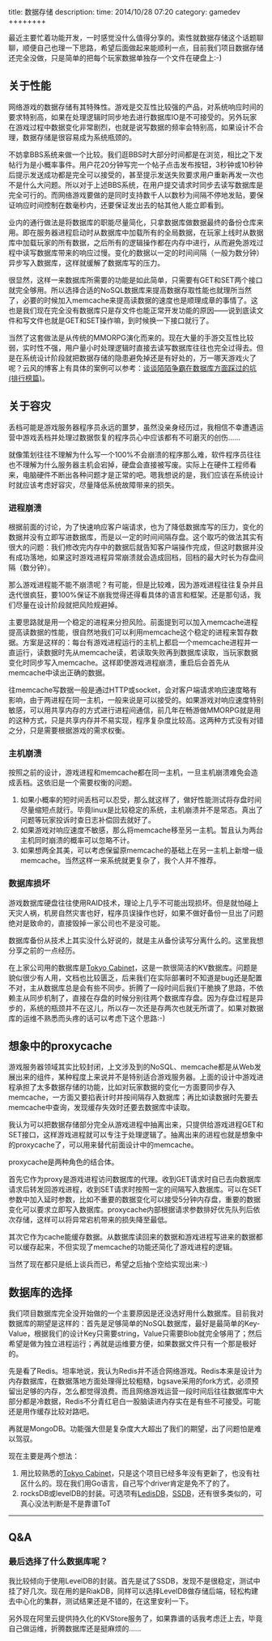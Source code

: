 title:  数据存储
description: 
time: 2014/10/28 07:20
category: gamedev
++++++++

最近主要忙着功能开发，一时感觉没什么值得分享的。索性就数据存储这个话题聊聊，顺便自己也理一下思路，希望后面做起来能顺利一点，目前我们项目数据存储还完全没做，只是简单的把每个玩家数据单独存一个文件在硬盘上:-)  

## 关于性能

网络游戏的数据存储有其特殊性。游戏是交互性比较强的产品，对系统响应时间的要求特别高，如果在处理逻辑时同步地去进行数据库IO是不可接受的。另外玩家在游戏过程中数据变化非常剧烈，也就是说写数据的频率会特别高，如果设计不合理，数据存储是很容易成为系统瓶颈的。  

不妨拿BBS系统来做一个比较。我们逛BBS时大部分时间都是在浏览，相比之下发帖行为是小概率事件。用户花20分钟写完一个帖子点击发布按钮，3秒钟或10秒钟后提示发送成功都是完全可以接受的，甚至提示发送失败要求用户重新再发一次也不是什么大问题。所以对于上述BBS系统，在用户提交请求时同步去读写数据库是完全可行的。而网络游戏要做的是同时支持数千人以数秒为间隔不停地发贴，要保证响应时间控制在数毫秒内，还要保证发出去的帖其他人能立即看到。  

业内的通行做法是将数据库的职能尽量简化，只拿数据库做数据最终的备份仓库来用。即在服务器进程启动时从数据库中加载所有的全局数据，在玩家上线时从数据库中加载玩家的所有数据，之后所有的逻辑操作都在内存中进行，从而避免游戏过程中读写数据库带来的响应过慢。变化的数据以一定的时间间隔（一般为数分钟）异步写入数据库，这样就缓解了数据库写的压力。  

很显然，这样一来数据库所需要的功能是如此简单，只需要有GET和SET两个接口就完全够用。所以选择合适的NoSQL数据库来提高数据存取性能也就理所当然了，必要的时候加入memcache来提高读数据的速度也是顺理成章的事情了。这也是我们现在完全没有数据库只是存文件也能正常开发功能的原因——说到底读文件和写文件也就是GET和SET操作嘛，到时候换一下接口就行了。  

当然了这套做法是从传统的MMORPG演化而来的。现在大量的手游交互性比较弱，实时性不强，用户量小时处理逻辑时直接去读写数据库往往也完全过得去。但是在系统设计阶段就把数据存储的隐患避免掉还是有好处的，万一哪天游戏火了呢？云风的博客上有具体的案例可以参考：[谈谈陌陌争霸在数据库方面踩过的坑(排行榜篇)](http://blog.codingnow.com/2014/03/mmzb_db_2.html)。  

## 关于容灾

丢档可能是游戏服务器程序员永远的噩梦，虽然没亲身经历过，我相信不幸遭遇运营中游戏丢档并处理过数据恢复的程序员心中应该都有不可磨灭的创伤……  

就像策划往往不理解为什么写一个100%不会崩溃的程序那么难，软件程序员往往也不理解为什么服务器主机会宕掉，硬盘会直接被写废。实际上在硬件工程师看来，电脑硬件不断出各种问题才是正常的吧。嗯我想说的是，我们应该在系统设计时就应该考虑好容灾，尽量降低系统故障带来的损失。

### 进程崩溃

根据前面的讨论，为了快速响应客户端请求，也为了降低数据库写的压力，变化的数据并没有立即写进数据库，而是以一定的时间间隔存盘。这个取巧的做法其实有很大的问题：我们修改完内存中的数据后就告知客户端操作完成，但这时数据并没有成功落地，如果这时游戏进程异常崩溃就会造成回档，回档的最大时长为存盘间隔（数分钟）。

那么游戏进程能不能不崩溃呢？有可能，但是比较难，因为游戏进程往往复杂并且迭代很疯狂，要100%保证不崩我觉得还得看具体的语言和框架。还是那句话，我们尽量在设计阶段就把风险规避掉。

主要思路就是用一个稳定的进程来分担风险。前面提到可以加入memcache进程提高读数据的性能，很自然地我们可以利用memcache这个稳定的进程来暂存数据。方案是这样的：每台有游戏进程运行的主机上都启一个memcache进程并一直运行，读数据时先从memcache读，若读取失败再到数据库读取，当玩家数据变化时同步写入memcache。这样即使游戏进程崩溃，重启后会首先从memcache中读出正确的数据。

往memcache写数据一般是通过HTTP或socket，会对客户端请求响应速度略有影响，由于两进程在同一主机，一般来说是可以接受的。如果游戏对响应速度特别敏感，可以用共享内存的方式进行进程间通信，前几年在畅游做MMORPG就是用的这种方式，只是共享内存并不易实现，程序复杂度比较高。这两种方式没有对错之分，只是需要根据游戏的需求权衡。

### 主机崩溃

按照之前的设计，游戏进程和memcache都在同一主机，一旦主机崩溃难免会造成丢档。这依旧是一个需要权衡的问题。

1. 如果小概率的短时间丢档可以忍受，那么就这样了，做好性能测试将存盘时间尽量缩短点就行。毕竟linux是比较稳定的系统，主机崩溃并不是常态。真出了问题等玩家投诉时查日志补偿回去就好了。
2. 如果游戏对响应速度不敏感，那么将memcache移至另一主机。暂且认为两台主机同时崩溃的概率可以忽略不计。
3. 如果想两全其美，可以考虑保留原memcache的基础上在另一主机上新增一级memcache。当然这样一来系统就更复杂了，我个人并不推荐。

### 数据库损坏

游戏数据库硬盘往往使用RAID技术，理论上几乎不可能出现损坏。但是就怕碰上天灾人祸，机房自然灾害也好，程序员误操作也好，如果不做好备份一旦出了问题绝对是致命的，直接毁掉一家公司也不是没可能。

数据库备份从技术上其实没什么好说的，就是主从备份读写分离什么的。这里我想分享之前的一点经历。

在上家公司用的数据库是[Tokyo Cabinet](http://fallabs.com/tokyocabinet/)，这是一款很简洁的KV数据库。问题是貌似很少有人用，文档也比较匮乏，后来我们在实际部署时不知道是bug还是配置不对，主从数据库总是会有些不同步。折腾了一段时间后我们干脆换了思路，不依赖主从同步机制了，直接在存盘的时候分别往两个数据库存盘。因为存盘过程是异步的，系统的瓶颈并不在这儿，所以存一次还是存两次也就无所谓了。如果对数据库的运维不熟悉而头疼的话可以考虑下这个思路:-)


## 想象中的proxycache

游戏服务器领域其实比较封闭，上文涉及到的NoSQL、memcache都是从Web发展出来的组件，某种程度上来说并不是特别适合游戏服务器。上面的设计中游戏进程承担了太多数据存储的功能，比如对玩家数据的变化一方面要同步存入memcache，一方面又要掐表计时并按间隔存入数据库；再比如读数据时先要去memcache中查询，发现缓存失效时还要去数据库中读取。

我认为可以把数据存储部分完全从游戏进程中抽离出来，只提供给游戏进程GET和SET接口，这样游戏进程就可以专注于处理逻辑了。抽离出来的进程也就是想象中的proxycache了，可以用来替代前面设计中的memcache。

proxycache是两种角色的结合体。

首先它作为proxy是游戏进程访问数据库的代理。收到GET请求时自已去向数据库请求后转发回游戏进程，收到SET请求时按照一定的间隔写入数据库。可以在SET参数中加入延时参数，比如不重要的数据变化可以接受5分钟内存盘，重要的数据变化可以要求立即写入数据库。proxycache内部根据请求参数排好优先队列后依次存储，这样可以将异常宕机带来的损失降至最低。

其次它作为cache能缓存数据。从数据库读回来的数据和游戏进程写进来的数据都可以缓存起来，不但实现了memcache的功能还简化了游戏进程的逻辑。

当然了现在都只是纸上谈兵而已，希望之后抽个空给实现出来:-)

## 数据库的选择

我们项目数据库完全没开始做的一个主要原因是还没选好用什么数据库。目前我对数据库的期望是这样的：首先是足够简单的NoSQL数据库，最好是最简单的Key-Value，根据我们的设计Key只需要string，Value只需要Blob就完全够用了；然后希望是做为独立进程运行；再就是运维要方便，如果数据文件只有一个那是极好的。

先是看了Redis。坦率地说，我认为Redis并不适合网络游戏。Redis本来是设计为内存数据库，在数据落地方面处理得比较粗糙，bgsave采用的fork方式，必须预留出足够的内存，怎么都觉得浪费。而且网络游戏运营一段时间后往往数据库中大部分都是冷数据，Redis不分青红皂白一股脑读进内存实在是有些不可接受。可能还是用作缓存比较对路吧。

再就是MongoDB。功能强大但是复杂度大大超出了我们的期望，出了问题怕是难以驾驭。

现在主要是两个想法：

1. 用比较熟悉的[Tokyo Cabinet](http://fallabs.com/tokyocabinet/)，只是这个项目已经多年没有更新了，也没有社区什么的。现在我们用Go语言，自己写个driver肯定是免不了的了。
2. rocksDB或levelDB的封装。可选项有[LedisDB](http://ledisdb.com/)，[SSDB](http://ssdb.io/zh_cn/)，还有很多类似的，可真心没法判断是不是靠谱ToT

-----------------------

## Q&A

### 最后选择了什么数据库呢？

我比较倾向于使用LevelDB的封装。首先是试了SSDB，发现不是很稳定，测试中挂了好几次。现在用的是RiakDB，同样可以选择LevelDB做存储后端，轻松构建去中心化的集群，测试结果还是不错的，在这里安利一下。

另外现在阿里云提供持久化的KVStore服务了，如果靠谱的话我考虑迁上去，毕竟自己做运维，折腾数据库还是挺麻烦的……